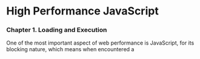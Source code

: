 # High Performance JavaScript

### Chapter 1. Loading and Execution

One of the most important aspect of web performance is JavaScript, for its blocking nature, which means when encountered a <script> the browser will stop everything while JavaScript code is being executing no matter the code is inline, import from external.

#### Script Positioning

Since JavaScript code blocks the page from rendering until if has fully downloaded and executed.

> The best approach is to put the <script> at the bottom of body

#### Non-blocking Script

+ **`defer`** : Indicate that this script do not modify DOM so it can be deferred executing safely after everything is loaded. The time of execution is before window.onload triggered.

+ **Dynamic script element**: Create a script element using JavaScript, and best to append it to <head>.

  ```javascript
  var script = document.createElement("script");
  script.type = "text/javascript";
  script.src = "file1.js"; 
  document.getElementsByTagName("head")[0].appendChild(script);
  ```

  By using this method, it is important that download and execute the script do not block other process of the page.

  ```javascript
  function loadScript(url, callback){
      var script = document.createElement("script") 
      script.type = "text/javascript";
      if (script.readyState){ 
          script.onreadystatechange = function(){
              if (script.readyState == "loaded" || script.readyState == "complete"){ script.onreadystatechange = null;
              callback(); }
          
      };
  	} else { //Others script.onload = function(){
      	callback(); };
      }
      script.src = url;
      document.getElementsByTagName("head")[0].appendChild(script); 
  }
  ```

+ **XMLHttpRequest Script Injection**

  This approach including 3 steps:

  + Create an XMLHttpRequest to download the JavaScript file
  + Inject the JS using a dynamic <script> element

  ```javascript
  const xhr = XMLHttpRequest();
  xhr.open("GET", "file1.js", true);
  xhr.onreadystatechange = function() {
      if (xhr.readyState == 4) {
          if (xhr.status >= 200 && xhr.states < 300 || xhr.status == 304) {
              const script = document.createElement("script");
              script.type = "text/javascript";
              script.text = xhr.responseText;
              document.body.appendChild(script);
          }
      }
  }
  ```

  Advantages: 

  + The code returned is not executed right away, which gives you the flexibility to run it.

  Limitation:

  + There will be CORS problem which means you can not download it from CDN, which make this approach not used on large-scale web applications.

#### Recommended Nonblocking Pattern

1. Include the code neccesary for dynamically loading JavaScript (potentially just a loader function)
2. Load the rest of the code

For example,

```html
<script type="text/javascript" src="loader.js">
</script> <script type="text/javascript">
    loadScript("the-rest.js", function(){
    Application.init(); });
</script>
```



---

### Charpter 2 Data Access

There are 4 ways of accessing a data

| Methods        | Description                    | Example                |
| -------------- | ------------------------------ | ---------------------- |
| Literal Value  | Anything that is itself        | const s = "abc";       |
| Variables      | A location for storing data    | let a = 1;             |
| Array items    | A numerically indexed location | const arr= [1, 2, 3];  |
| Object members | A string indexed location      | const ob = {count: 3}; |

#### Managing Scope

Because it always takes longer to identify a variable on the scope chain with deeper level, it is suggested to manage the scope to avoid too much deep level access.

+ Scope Chain and Identifier Resolution

  In JavaScript, functions are represented as object, which means it has properties just like other objects. And such properties including external and internal properties. One of the internal properties is [[Scope]], which can not be accessed by developer. [[Scope]] property consists of the data a function can access. The data are in the form of Key-Value pairs stored in [[Scope]] and they are called variable object.

  Everytime a function is executed, a corresponding **execution context** is created by populating the funtion's [[Scope]] property. The values in [[Scope]] are copied to execution context.